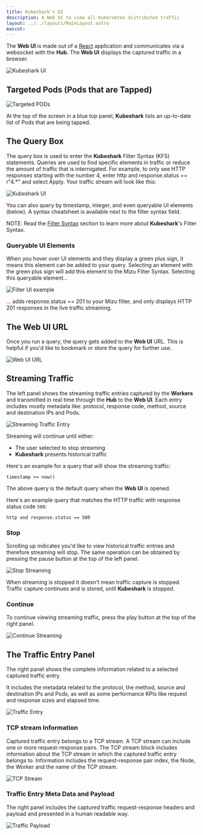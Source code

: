 ```yaml
---
title: Kubeshark's UI
description: A Web UI to view all Kubernetes distributed traffic
layout: ../../layouts/MainLayout.astro
mascot:
---
```


The **Web UI** is made out of a [React](https://reactjs.org/) application and communicates via a websocket with the **Hub**. The **Web UI** displays the captured traffic in a browser.

![**Kubeshark** UI](/ui-full.png)

## Targeted Pods (Pods that are Tapped)

![Targeted PODs](/targets.png)

At the top of the screen in a blue top panel, **Kubeshark** lists an up-to-date list of Pods that are being tapped.

## The Query Box

The query box is used to enter the **Kubeshark** Filter Syntax (KFS) statements. Queries are used to find specific elements in traffic or reduce the amount of traffic that is interrogated. For example, to only see HTTP responses starting with the number 4, enter http and response.status == r"4.*" and select Apply. Your traffic stream will look like this:

![Kubeshark UI](/ks-filter-applied.png)

You can also query by timestamp, integer, and even queryable UI elements (below). A syntax cheatsheet is available next to the filter syntax field.

NOTE: Read the [Filter Syntax](/en/querying) section to learn more about **Kubeshark**'s Filter Syntax.

### Queryable UI Elements

When you hover over UI elements and they display a green plus sign, it means this element can be added to your query. Selecting an element with the green plus sign will add this element to the Mizu Filter Syntax. Selecting this queryable element...

![Filter UI example](/filter-ui-example.png)

... adds response.status == 201 to your Mizu filter, and only displays HTTP 201 responses in the live traffic streaming.

## The Web UI URL

Once you run a query, the query gets added to the **Web UI** URL. This is helpful if you'd like to bookmark or store the query for further use.

![Web UI URL](/web-ui-url.png)

## Streaming Traffic

The left panel shows the streaming traffic entries captured by the **Workers** and transmitted in real time through the **Hub** to the **Web UI**. Each entry includes mostly metadata like: protocol, response code, method, source and destination IPs and Pods.

![Streaming Traffic Entry](/entry.png)

Streaming will continue until either:
- The user selected to stop streaming
- **Kubeshark** presents historical traffic

Here's an example for a query that will show the streaming traffic:

```
timestamp >= now()
```

The above query is the default query when the **Web UI** is opened.

Here's an example query that matches the HTTP traffic with response status code `500`:

```
http and response.status == 500
```

### Stop

Scrolling up indicates you'd like to view historical traffic entries and therefore streaming will stop. The same operation can be obtained by pressing the pause button at the top of the left panel.

![Stop Streaming](/stop-streaming.png)

When streaming is stopped it doesn't mean traffic capture is stopped. Traffic capture continues and is stored, until **Kubeshark** is stopped.

### Continue

To continue viewing streaming traffic, press the play button at the top of the right panel.

![Continue Streaming](/play.png)

## The Traffic Entry Panel

The right panel shows the complete information related to a selected captured traffic entry.

It includes the metadata related to the protocol, the method, source and destination IPs and Pods, as well as some performance KPIs like request and response sizes and elapsed time.

![Traffic Entry](/traffic-entry.png)

### TCP stream Information

Captured traffic entry belongs to a TCP stream. A TCP stream can include one or more request-response pairs. The TCP stream block includes information about the TCP stream in which the captured traffic entry belongs to. Information includes the request-response pair index, the Node, the Worker and the name of the TCP stream.

![TCP Stream](/tcp-stream.png)

### Traffic Entry Meta Data and Payload

The right panel includes the captured traffic request-response headers and payload and presented in a human readable way.

![Traffic Payload](/traffic-payload.png)
